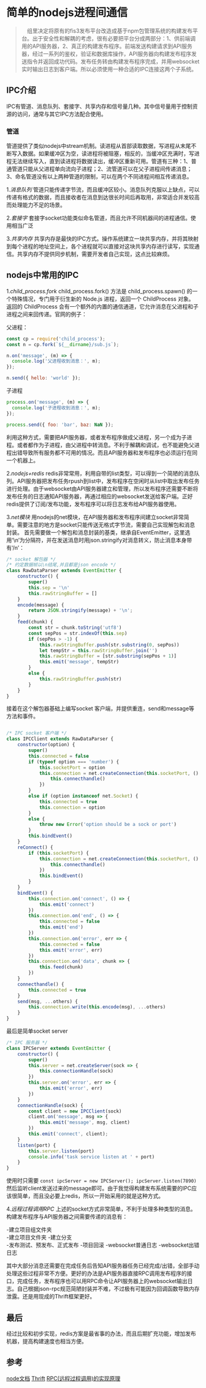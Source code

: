 # 简单的nodejs进程间通信

>　组里决定将原有的fis3发布平台改造成基于npm包管理系统的构建发布平台。出于安全性和解耦的考虑，很有必要把平台分成两部分：1、供前端调用的API服务器，2、真正的构建发布程序。前端发送构建请求到API服务器，经过一系列的鉴权，验证和数据库操作，API服务器向构建发布程序发送指令并返回成功代码。发布任务转由构建发布程序完成，并用websocket实时输出日志到客户端。所以必须使用一种合适的IPC连接这两个子系统。

## IPC介绍
IPC有管道、消息队列、套接字、共享内存和信号量几种。其中信号量用于控制资源的访问，通常与其它IPC方法配合使用。

### 管道
管道提供了类似nodejs中stream机制。读进程从首部读取数据，写进程从末尾不断写入数据。如果缓冲区为空，读进程将被阻塞，相反的，当缓冲区充满时，写进程无法继续写入，直到读进程将数据读出，缓冲区重新可用。管道有三种：1、普通管道只能从父进程单向流向子进程；2、流管道可以在父子进程间传递消息；3、命名管道没有以上两种管道的限制，可以在两个不同进程间相互传递消息。

1.*消息队列*
管道只能传递字节流，而且缓冲区较小。消息队列克服以上缺点，可以传递有格式的数据，而且接收者在消息到达很长时间后再取用，非常适合并发较高而处理能力不足的场景。

2.*套接字*
套接字socket功能类似命名管道，而且允许不同机器间的进程通信。使用相当广泛

3.*共享内存*
共享内存是最快的IPC方式。操作系统建立一块共享内存，并将其映射到每个进程的地址空间上，各个进程就可以直接对这块共享内存进行读写，实现通信。共享内存不提供同步机制，需要开发者自己实现，这点比较麻烦。

## nodejs中常用的IPC
1.*child_process.fork*
child_process.fork() 方法是 child_process.spawn() 的一个特殊情况，专门用于衍生新的 Node.js 进程，返回一个 ChildProcess 对象。 返回的 ChildProcess 会有一个额外的内置的通信通道，它允许消息在父进程和子进程之间来回传递。官网的例子： 

父进程：

```javascript
const cp = require('child_process');
const n = cp.fork(`${__dirname}/sub.js`);

n.on('message', (m) => {
  console.log('父进程收到消息：', m);
});

n.send({ hello: 'world' });
```
子进程
```javascript
process.on('message', (m) => {
  console.log('子进程收到消息：', m);
});

process.send({ foo: 'bar', baz: NaN });
```
利用这种方式，需要把API服务器，或者发布程序做成父进程，另一个成为子进程。或者都作为子进程，由父进程中转消息。不利于解耦和调试，也不能避免父进程出错导致所有服务都不可用的情况。而且API服务器和发布程序也必须运行在同一个机器上。

2.*nodejs+redis*
redis非常常用，利用自带的list类型，可以得到一个简陋的消息队列。API服务器把发布任务rpush到list中，发布程序在空闲时从list中取出发布任务进行处理。由于websocket由API服务器建立和管理，所以发布程序还需要不断将发布任务的日志通知API服务器，再通过相应的websocket发送给客户端。正好redis提供了订阅/发布功能，发布程序可以将日志发布给API服务器使用。

3.*net模块*
用nodejs的net模块，在API服务器和发布程序间建立socket非常简单。需要注意的地方是socket只能传送无格式字节流，需要自己实现解包和消息封装。
首先需要做一个解包和消息封装的基类，继承自EventEmitter，这里选用‘\n’为分隔符，并在发送消息时用json.stringify对消息转义，防止消息本身带有‘/n’：
```javascript
/* socket 解包器 */
/* 约定数据帧以\n结尾,并且都是json encode */
class RawDataParser extends EventEmitter {
    constructor() {
        super()
        this.sep = '\n'
        this.rawStringBuffer = []
    }
    encode(message) {
        return JSON.stringify(message) + '\n';
    }
    feed(chunk) {
        const str = chunk.toString('utf8')
        const sepPos = str.indexOf(this.sep)
        if (sepPos > -1) {
            this.rawStringBuffer.push(str.substring(0, sepPos))
            let tempStr = this.rawStringBuffer.join('')
            this.rawStringBuffer = [str.substring(sepPos + 1)]
            this.emit('message', tempStr)
        }
        else {
            this.rawStringBuffer.push(str)
        }
    }
}
```
接着在这个解包器基础上编写socket 客户端，并提供重连，send和message等方法和事件。
```JavaScript

/* IPC socket 客户端 */
class IPCClient extends RawDataParser {
    constructor(option) {
        super()
        this.connected = false
        if (typeof option === 'number') {
            this.socketPort = option
            this.connection = net.createConnection(this.socketPort, () => {
                this.connecthandle()
            })
        }
        else if (option instanceof net.Socket) {
            this.connected = true
            this.connection = option
        }
        else {
            throw new Error('option should be a sock or port')
        }
        this.bindEvent()
    }
    reConnect() {
        if (this.socketPort) {
            this.connection = net.createConnection(this.socketPort, () => {
                this.connecthandle()
            })
            this.bindEvent()
        }
    }
    bindEvent() {
        this.connection.on('connect', () => {
            this.emit('connect')
        })
        this.connection.on('end', () => {
            this.connected = false
            this.emit('end')
        })
        this.connection.on('error', err => {
            this.connected = false
            this.emit('error', err)
        })
        this.connection.on('data', chunk => {
            this.feed(chunk)
        })
    }
    connecthandle() {
        this.connected = true
    }
    send(msg, ...others) {
        this.connection.write(this.encode(msg), ...others)
    }
}
```
最后是简单socket server
```JavaScript
/* IPC 服务器 */
class IPCServer extends EventEmitter {
    constructor() {
        super()
        this.server = net.createServer(sock => {
            this.connectionHandle(sock)
        })
        this.server.on('error', err => {
            this.emit('error', err)
        })
    }
    connectionHandle(sock) {
        const client = new IPCClient(sock)
        client.on('message', msg => {
            this.emit('message', msg, client)
        })
        this.emit('connect', client);
    }
    listen(port) {
        this.server.listen(port)
        console.info('task service listen at ' + port)
    }
}

```
使用时只需要 `const ipcServer = new IPCServer(); ipcServer.listen(7890)`然后监听client发送过来的message即可。由于我觉得构建发布系统需要的IPC应该很简单，而且没必要上redis，所以一开始采用的就是这种方式。

4.*远程过程调用RPC*
上述的socket方式非常简单，不利于处理多种类型的消息。构建发布程序与API服务器之间需要传递的消息有：

 -建立项目组文件夹  
 -建立项目文件夹
 -建立分支  
 -发布测试、预发布、正式发布
 -项目回滚
 -websocket普通日志
 -websocket出错日志
 
 其中大部分消息还需要在完成任务后告知API服务器任务已经完成/出错，全部手动处理这些过程非常不方便。更好的办法是API服务器直接RPC调用发布程序的接口，完成任务，发布程序也可以用RPC命令让API服务器上的websocket输出日志。自己根据json-rpc规范简陋封装并不难，不过极有可能因为回调函数导致内存泄露。还是用现成的Thrift框架更好。

## 最后
经过比较和初步实现，redis方案是最省事的办法，而且后期扩充功能，增加发布机器，提高构建速度也相当方便。

## 参考
[node文档](http://nodejs.cn/api/child_process.html#child_process_subprocess_send_message_sendhandle_options_callback)
[Thrift](https://thrift.apache.org/tutorial/nodejs)
[RPC(远程过程调用)的实现原理](https://blog.cnbang.net/tech/1966/)

